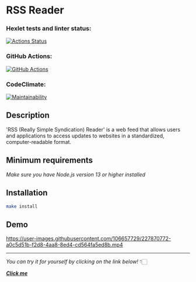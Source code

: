 # RSS Reader

### Hexlet tests and linter status:

[![Actions Status](https://github.com/NadyKamenskaya/frontend-project-11/workflows/hexlet-check/badge.svg)](https://github.com/NadyKamenskaya/frontend-project-11/actions)

### GitHub Actions:

[![GitHub Actions](https://github.com/NadyKamenskaya/frontend-project-11/actions/workflows/github-actions.yml/badge.svg)](https://github.com/NadyKamenskaya/frontend-project-11/actions/workflows/github-actions.yml)

### CodeClimate:

[![Maintainability](https://api.codeclimate.com/v1/badges/8deb21672b23f3175cc7/maintainability)](https://codeclimate.com/github/NadyKamenskaya/frontend-project-11/maintainability)

## Description

'RSS (Really Simple Syndication) Reader' is a web feed that allows users and applications to access updates to websites in a standardized, computer-readable format.

## Minimum requirements

_Make sure you have Node.js version 13 or higher installed_

## Installation

```bash
make install
```

## Demo

https://user-images.githubusercontent.com/106657729/227870772-a0c5d51b-f2d8-4aa8-8ed4-cd564fa5ed8b.mp4

---

_You can try it for yourself by clicking on the link below!_ 👇🏻

[_**Click me**_](https://frontend-project-11-rho-eight.vercel.app/)
